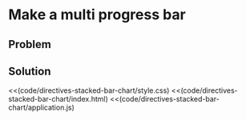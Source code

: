 # Make a multi progress bar

## Problem



## Solution


<<(code/directives-stacked-bar-chart/style.css)
<<(code/directives-stacked-bar-chart/index.html)
<<(code/directives-stacked-bar-chart/application.js)
